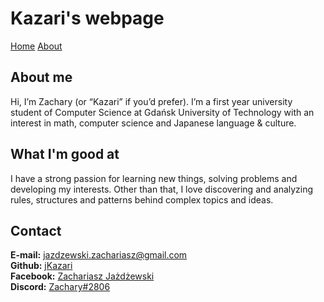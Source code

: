 # Kazari's webpage
[Home](main.md) [About](about.md)

## About me
Hi, I’m Zachary (or “Kazari” if you’d prefer). 
I’m a first year university student of Computer 
Science at Gdańsk University of Technology 
with an interest in math, computer science 
and Japanese language & culture.

## What I'm good at
I have a strong passion for learning 
new things, solving problems and developing 
my interests. Other than that, I love discovering 
and analyzing rules, structures and patterns 
behind complex topics and ideas.

## Contact
**E-mail:** [jazdzewski.zachariasz@gmail.com](mailto:jazdzewski.zachariasz@gmail.com)  
**Github:** [jKazari](https://github.com/jKazari)  
**Facebook:** [Zachariasz Jażdżewski](https://www.facebook.com/zachariasz.jazdzewski)  
**Discord:** [Zachary#2806](https://discord.com/users/277427825416470530)  
